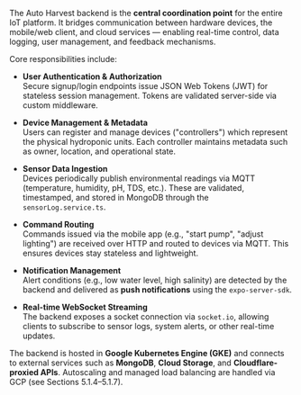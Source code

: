 The Auto Harvest backend is the **central coordination point** for the entire IoT platform. It bridges communication between hardware devices, the mobile/web client, and cloud services — enabling real-time control, data logging, user management, and feedback mechanisms.

Core responsibilities include:

- **User Authentication & Authorization**  
    Secure signup/login endpoints issue JSON Web Tokens (JWT) for stateless session management. Tokens are validated server-side via custom middleware.
    
- **Device Management & Metadata**  
    Users can register and manage devices ("controllers") which represent the physical hydroponic units. Each controller maintains metadata such as owner, location, and operational state.
    
- **Sensor Data Ingestion**  
    Devices periodically publish environmental readings via MQTT (temperature, humidity, pH, TDS, etc.). These are validated, timestamped, and stored in MongoDB through the `sensorLog.service.ts`.
    
- **Command Routing**  
    Commands issued via the mobile app (e.g., "start pump", "adjust lighting") are received over HTTP and routed to devices via MQTT. This ensures devices stay stateless and lightweight.
    
- **Notification Management**  
    Alert conditions (e.g., low water level, high salinity) are detected by the backend and delivered as **push notifications** using the `expo-server-sdk`.
    
- **Real-time WebSocket Streaming**  
    The backend exposes a socket connection via `socket.io`, allowing clients to subscribe to sensor logs, system alerts, or other real-time updates.
    

The backend is hosted in **Google Kubernetes Engine (GKE)** and connects to external services such as **MongoDB**, **Cloud Storage**, and **Cloudflare-proxied APIs**. Autoscaling and managed load balancing are handled via GCP (see Sections 5.1.4–5.1.7).